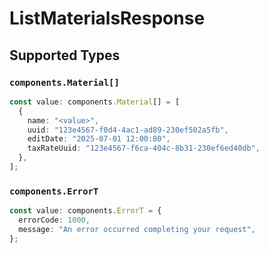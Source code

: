 # ListMaterialsResponse


## Supported Types

### `components.Material[]`

```typescript
const value: components.Material[] = [
  {
    name: "<value>",
    uuid: "123e4567-f0d4-4ac1-ad89-230ef502a5fb",
    editDate: "2025-07-01 12:00:00",
    taxRateUuid: "123e4567-f6ca-404c-8b31-230ef6ed40db",
  },
];
```

### `components.ErrorT`

```typescript
const value: components.ErrorT = {
  errorCode: 1000,
  message: "An error occurred completing your request",
};
```

